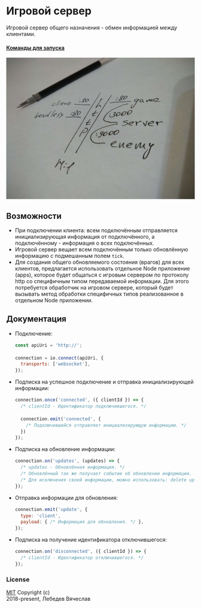 # Игровой сервер
Игровой сервер общего назначения - обмен информацией между клиентами.

#### [Команды для запуска](commands.md)

![client_server](architecture.jpg)

## Возможности
* При подключении клиента: всем подключённым отправляется инициализирующая информация
  от подключённого, а подключённому - информация о всех подключённых.
* Игровой сервер вещает всем подключённым только обновлённую информацию с подмешанным полем `tick`.
* Для создания общего обновляемого состояния (врагов) для всех клиентов, предлагается использовать
  отдельное Node приложение (apps), которое будет общаться с игровым сервером по протоколу http
  со специфичным типом передаваемой информации. Для этого потребуется обработчик на игровом сервере, 
  который будет вызывать метод обработки специфичных типов реализованное в отдельном Node приложении.

## Документация
* Подключение:
  ```js
  const apiUri = 'http://';

  connection = io.connect(apiUri, {
    transports: ['websocket'],
  });
  ```

* Подписка на успешное подключение и отправка инициализирующей информации:
  ```js
  connection.once('connected', ({ clientId }) => {
    /* clientId - Идентификатор подключившегося. */

    connection.emit('connected', {
      /* Подключившийся отправляет инициализирующую информацию. */
    })
  });
  ```

* Подписка на обновление информации:
  ```js
  connection.on('updates', (updates) => {
    /* updates - Обновлённая информация. */
    /* Обновлённый так же получает событие об обновлении информации. */
    /* Для исключения своей информации, можно использовать: delete updates[clientId] */
  });
  ```

* Отправка информации для обновления:
  ```js
  connection.emit('update', {
    type: 'client',
    payload: { /* Информация для обновления. */ },
  });
  ```

* Подписка на получение идентификатора отключившегося:
  ```js
  connection.on('disconnected', ({ clientId }) => {
    /* clientId - Идентификатор отключившегося. */
  });
  ```

### License
[MIT](LICENSE) Copyright (c)  
2018-present, Лебедев Вячеслав

